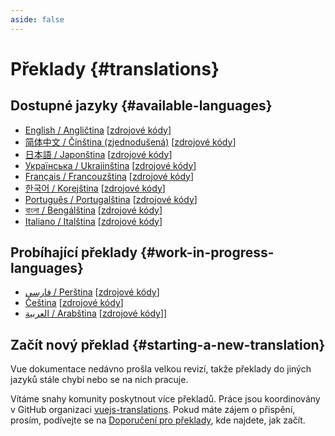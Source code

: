 ```yaml
---
aside: false
---
```


# Překlady {#translations}

## Dostupné jazyky {#available-languages}

- [English / Angličtina](https://vuejs.org/) [[zdrojové kódy](https://github.com/vuejs/docs)]
- [简体中文 / Čínština (zjednodušená)](https://cn.vuejs.org/) [[zdrojové kódy](https://github.com/vuejs-translations/docs-zh-cn)]
- [日本語 / Japonština](https://ja.vuejs.org/) [[zdrojové kódy](https://github.com/vuejs-translations/docs-ja)]
- [Українська / Ukrajinština](https://ua.vuejs.org) [[zdrojové kódy](https://github.com/vuejs-translations/docs-ua)]
- [Français / Francouzština](https://fr.vuejs.org) [[zdrojové kódy](https://github.com/vuejs-translations/docs-fr)]
- [한국어 / Korejština](https://ko.vuejs.org) [[zdrojové kódy](https://github.com/vuejs-translations/docs-ko)]
- [Português / Portugalština](https://pt.vuejs.org) [[zdrojové kódy](https://github.com/vuejs-translations/docs-pt)]
- [বাংলা / Bengálština](https://bn.vuejs.org) [[zdrojové kódy](https://github.com/vuejs-translations/docs-bn)]
- [Italiano / Italština](https://it.vuejs.org) [[zdrojové kódy](https://github.com/vuejs-translations/docs-it)]

## Probíhající překlady {#work-in-progress-languages}

- [فارسی / Perština](https://fa.vuejs.org/) [[zdrojové kódy](https://github.com/vuejs-translations/docs-fa)]
- [Čeština](https://cs.vuejs.org/) [[zdrojové kódy](https://github.com/vuejs-translations/docs-cs)]
- [العربية / Arabština](https://ar.vuejs.org/) [[zdrojové kódy](https://github.com/vuejs-translations/docs-ar)]]

## Začít nový překlad {#starting-a-new-translation}

Vue dokumentace nedávno prošla velkou revizí, takže překlady do jiných jazyků stále chybí nebo se na nich pracuje.

Vítáme snahy komunity poskytnout více překladů. Práce jsou koordinovány v GitHub organizaci [vuejs-translations](https://github.com/vuejs-translations/). Pokud máte zájem o přispění, prosím, podívejte se na [Doporučení pro překlady](https://github.com/vuejs-translations/guidelines/blob/main/README.md), kde najdete, jak začít.
